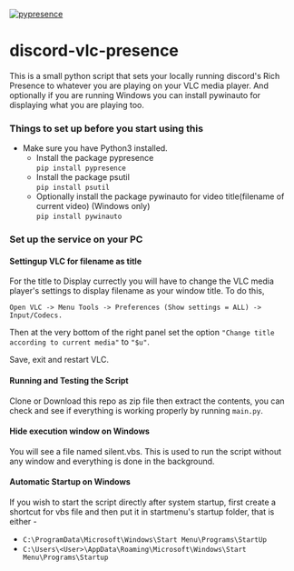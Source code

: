 [![pypresence](https://img.shields.io/badge/using-pypresence-00bb88.svg?style=for-the-badge&logo=discord&logoWidth=20)](https://github.com/qwertyquerty/pypresence)
# discord-vlc-presence
This is a small python script that sets your locally running discord's Rich Presence to whatever you are playing on your VLC media player. And optionally if you are running Windows you can install pywinauto for displaying what you are playing too.

### Things to set up before you start using this
* Make sure you have Python3 installed.
  * Install the package pypresence  
  `pip install pypresence`  
  * Install the package psutil  
  `pip install psutil`
  * Optionally install the package pywinauto for video title(filename of current video) (Windows only)  
  `pip install pywinauto`  
 

### Set up the service on your PC
#### Settingup VLC for filename as title
For the title to Display currectly you will have to change the VLC media player's settings to display filename as your window title. To do this,  

`Open VLC -> Menu Tools -> Preferences (Show settings = ALL) -> Input/Codecs.`  

Then at the very bottom of the right panel set the option `"Change title according to current media"` to `"$u"`.  

Save, exit and restart VLC.

#### Running and Testing the Script
Clone or Download this repo as zip file then extract the contents, you can check and see if everything is working properly by running `main.py`.

#### Hide execution window on Windows
You will see a file named silent.vbs. This is used to run the script without any window and everything is done in the background.

#### Automatic Startup on Windows
If you wish to start the script directly after system startup, first create a shortcut for vbs file and then put it in startmenu's startup folder, that is either -  
* `C:\ProgramData\Microsoft\Windows\Start Menu\Programs\StartUp`
* `C:\Users\<User>\AppData\Roaming\Microsoft\Windows\Start Menu\Programs\Startup`
